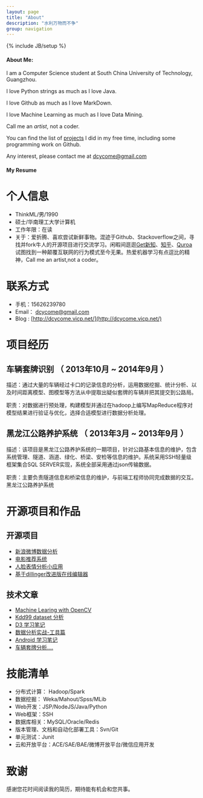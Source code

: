 ```yaml
---
layout: page
title: "About"
description: "水利万物而不争"
group: navigation
---
```

{% include JB/setup %}


#### About Me:



I am a Computer Science student at South China University of Technology, Guangzhou.

I love Python strings as much as I love Java.

I love Github as much as I love MarkDown.

I love Machine Learning as much as I love Data Mining.

Call me an *artist*, not a coder.


You can find the list of [projects](http://dcycome.vicp.net/projects) I did in my free time, including some programming work on Github.


Any interest, please contact me at [dcycome@gmail.com](dcycome@gmail.com)


#### My Resume

# 个人信息

 - ThinkML/男/1990 
 - 硕士/华南理工大学计算机
 - 工作年限：在读
 - 关于：爱折腾、喜欢尝试新鲜事物。混迹于Github、Stackoverflow之间，寻找并fork牛人的开源项目进行交流学习。闲暇间逛逛[Get新知](http://get.jobdeer.com/)、[知乎](http://www.zhihu.com/)、[Quroa](www.quora.com)试图找到一种颠覆互联网的行为模式至今无果。热爱机器学习有点逗比的精神，Call me an artist,not a coder。

# 联系方式
- 手机：15626239780
- Email： dcycome@gmail.com
- Blog :  [http://dcycome.vicp.net/](http://dcycome.vicp.net/)


# 项目经历

##  车辆套牌识别 （ 2013年10月 ~ 2014年9月 ）

描述：通过大量的车辆经过卡口的记录信息的分析，运用数据挖掘、统计分析、以及时间距离模型、图模型等方法从中提取出疑似套牌的车辆并把其提交到公路局。

职责：对数据进行预处理，构建模型并通过在hadoop上编写MapReduce程序对模型结果进行验证与优化，选择合适模型进行数据分析处理。


## 黑龙江公路养护系统 （ 2013年3月 ~ 2013年9月 ）
描述：该项目是黑龙江公路养护系统的一期项目，针对公路基本信息的维护，包含系统管理、隧道、涵道、绿化、桥梁、安检等信息的维护。系统采用SSH轻量级框架集合SQL SERVER实现，系统全部采用通过json传输数据。

职责：主要负责隧道信息和桥梁信息的维护，与前端工程师协同完成数据的交互。
黑龙江公路养护系统


# 开源项目和作品

## 开源项目

 - [新浪微博数据分析](https://github.com/dcycome/MyStudy/tree/master/JsoupDemo)    
 - [电影推荐系统](https://github.com/dcycome/MyStudy/tree/master/RecommenderMovie) 
 - [人脸表情分析小应用](https://github.com/dcycome/MyStudy/tree/master/Hello-S)
 - [基于dillinger改进版在线编辑器](https://github.com/dcycome/dillc)

## 技术文章
- [Machine Learing with OpenCV](https://app.yinxiang.com/shard/s25/sh/f425e969-3198-4daa-b9ca-a6c3d25b54e2/e7409cc3bdd9d1261ce4865598239623)
- [Kdd99 dataset 分析](https://app.yinxiang.com/shard/s30/sh/878c3e13-398b-4715-9ca2-0a9bac0020dd/64194b11c6622350ea05d75ff2025bb9)
- [D3 学习笔记](https://app.yinxiang.com/shard/s30/sh/21f6e4f2-6e05-4c48-af62-e62aa7289f97/cdfebeea5db36692fb31733072ab2445)
- [数据分析实战-工具篇](https://app.yinxiang.com/shard/s30/sh/10ae4ea0-8ed2-46b7-a91a-83dd1803ccb1/a5dadf9e423ffb57a197c03672f39520)
- [Android 学习笔记](https://app.yinxiang.com/shard/s30/sh/27b95ac8-ec2f-47b6-b76b-36852cb6e41e/c557f56add688b7dbcc7f68a91be4d5e)
- [车辆套牌分析....]()

# 技能清单

- 分布式计算： Hadoop/Spark
- 数据挖掘： Weka/Mahout/Spss/MLib
- Web开发：JSP/NodeJS/Java/Python
- Web框架：SSH
- 数据库相关：MySQL/Oracle/Redis
- 版本管理、文档和自动化部署工具：Svn/Git
- 单元测试：Junit
- 云和开放平台：ACE/SAE/BAE/微博开放平台/微信应用开发


# 致谢
感谢您花时间阅读我的简历，期待能有机会和您共事。
